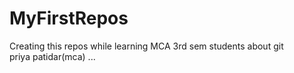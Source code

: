# MyFirstRepos
Creating this repos while learning MCA 3rd sem students about git
<br>
priya patidar(mca)
...
